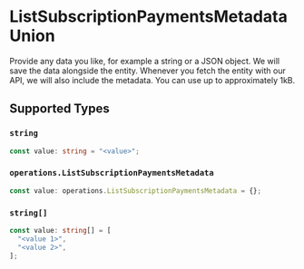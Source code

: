 # ListSubscriptionPaymentsMetadataUnion

Provide any data you like, for example a string or a JSON object. We will save the data alongside the entity. Whenever you fetch the entity with our API, we will also include the metadata. You can use up to approximately 1kB.


## Supported Types

### `string`

```typescript
const value: string = "<value>";
```

### `operations.ListSubscriptionPaymentsMetadata`

```typescript
const value: operations.ListSubscriptionPaymentsMetadata = {};
```

### `string[]`

```typescript
const value: string[] = [
  "<value 1>",
  "<value 2>",
];
```


